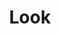 ---
title: "Look"
url: /ciudad-autonoma-de-buenos-aires/look-avenida-rivadavia/
shop: perfumería
---